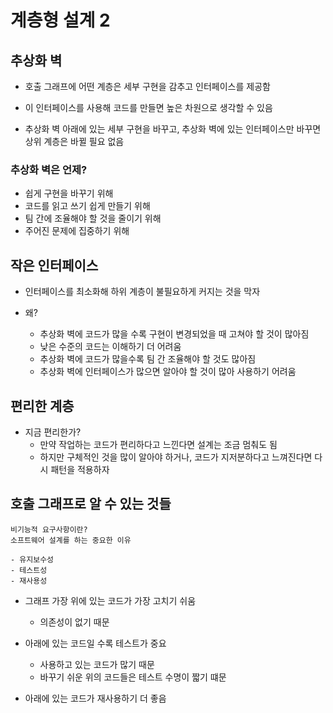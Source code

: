 # 계층형 설계 2

## 추상화 벽

* 호출 그래프에 어떤 계층은 세부 구현을 감추고 인터페이스를 제공함
* 이 인터페이스를 사용해 코드를 만들면 높은 차원으로 생각할 수 있음

* 추상화 벽 아래에 있는 세부 구현을 바꾸고, 추상화 벽에 있는 인터페이스만 바꾸면 상위 계층은 바뀔 필요 없음

### 추상화 벽은 언제?

* 쉽게 구현을 바꾸기 위해
* 코드를 읽고 쓰기 쉽게 만들기 위해
* 팀 간에 조율해야 할 것을 줄이기 위해
* 주어진 문제에 집중하기 위해

## 작은 인터페이스

* 인터페이스를 최소화해 하위 계층이 불필요하게 커지는 것을 막자

* 왜?
  + 추상화 벽에 코드가 많을 수록 구현이 변경되었을 때 고쳐야 할 것이 많아짐
  + 낮은 수준의 코드는 이해하기 더 어려움
  + 추상화 벽에 코드가 많을수록 팀 간 조율해야 할 것도 많아짐
  + 추상화 벽에 인터페이스가 많으면 알아야 할 것이 많아 사용하기 어려움

## 편리한 계층

* 지금 편리한가? 
  + 만약 작업하는 코드가 편리하다고 느낀다면 설계는 조금 멈춰도 됨
  + 하지만 구체적인 것을 많이 알아야 하거나, 코드가 지저분하다고 느껴진다면 다시 패턴을 적용하자

## 호출 그래프로 알 수 있는 것들

```
비기능적 요구사항이란?
소프트웨어 설계를 하는 중요한 이유

- 유지보수성
- 테스트성
- 재사용성
```

* 그래프 가장 위에 있는 코드가 가장 고치기 쉬움
  + 의존성이 없기 때문

* 아래에 있는 코드일 수록 테스트가 중요
  + 사용하고 있는 코드가 많기 때문
  + 바꾸기 쉬운 위의 코드들은 테스트 수명이 짧기 떄문

* 아래에 있는 코드가 재사용하기 더 좋음
  
